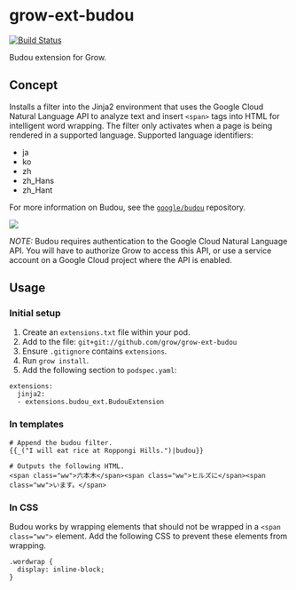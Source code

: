 # grow-ext-budou

[![Build Status](https://travis-ci.org/grow/grow-ext-budou.svg?branch=master)](https://travis-ci.org/grow/grow-ext-budou)

Budou extension for Grow.

## Concept

Installs a filter into the Jinja2 environment that uses the Google Cloud
Natural Language API to analyze text and insert `<span>` tags into HTML for
intelligent word wrapping. The filter only activates when a page is being
rendered in a supported language. Supported language identifiers:

- ja
- ko
- zh
- zh_Hans
- zh_Hant

For more information on Budou, see the
[`google/budou`](https://github.com/google/budou) repository.

![](https://raw.githubusercontent.com/wiki/google/budou/images/nexus_example.jpeg)

_NOTE:_ Budou requires authentication to the Google Cloud Natural Language API.
You will have to authorize Grow to access this API, or use a service account on
a Google Cloud project where the API is enabled. 

## Usage

### Initial setup

1. Create an `extensions.txt` file within your pod.
1. Add to the file: `git+git://github.com/grow/grow-ext-budou`
1. Ensure `.gitignore` contains `extensions`.
1. Run `grow install`.
1. Add the following section to `podspec.yaml`:

```
extensions:
  jinja2:
  - extensions.budou_ext.BudouExtension
```

### In templates

```
# Append the budou filter.
{{_("I will eat rice at Roppongi Hills.")|budou}}

# Outputs the following HTML.
<span class="ww">六本木</span><span class="ww">ヒルズに</span><span
class="ww">います。</span>
```

### In CSS

Budou works by wrapping elements that should not be wrapped in a
`<span class="ww">` element. Add the following CSS to prevent these
elements from wrapping.

```
.wordwrap {
  display: inline-block;
}
```
